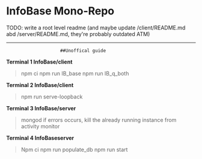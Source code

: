 # InfoBase Mono-Repo

TODO: write a root level readme (and maybe update /client/README.md abd /server/README.md, they're probably outdated ATM)

-------------------------------------------------------------------------------------------------------------------------------
						
						##Unoffical guide

**Terminal 1    InfoBase/client**
> npm ci
> npm run IB_base
> npm run IB_q_both

**Terminal 2    InfoBase/client**
> npm run serve-loopback

**Terminal 3    InfoBase/server**
> mongod
	if errors occurs, kill the already running instance from activity monitor
		
**Terminal 4    InfoBaseserver**
> Npm ci
> npm run populate_db
> npm run start 
